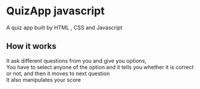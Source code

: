 # QuizApp javascript
A quiz app built by HTML , CSS and Javascript
## How it works
It ask different questions from you and give you options,\
You have to select anyone of the option and it tells you whether it is correct or not,
and then it moves to next question\
It also manipulates your score

